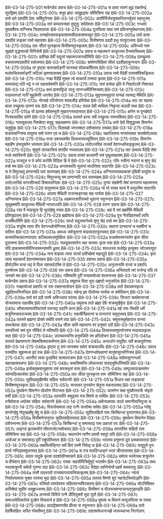 BR-03-14-275-001	मार्कण्डेय उवाच
BR-03-14-275-001a	स हत्वा रावणं क्षुद्रं राक्षसेन्द्रं सुरद्विषम्
BR-03-14-275-001c	बभूव हृष्टः ससुहृद्रामः सौमित्रिणा सह
BR-03-14-275-002a	ततो हते दशग्रीवे देवाः सर्षिपुरोगमाः
BR-03-14-275-002c	आशीर्भिर्जययुक्ताभिरानर्चुस्तं महाभुजम्
BR-03-14-275-003a	रामं कमलपत्राक्षं तुष्टुवुः सर्वदेवताः
BR-03-14-275-003c	गन्धर्वाः पुष्पवर्षैश्च वाग्भिश्च त्रिदशालयाः
BR-03-14-275-004a	पूजयित्वा यथा रामं प्रतिजग्मुर्यथागतम्
BR-03-14-275-004c	तन्महोत्सवसङ्काशमासीदाकाशमच्युत
BR-03-14-275-005a	ततो हत्वा दशग्रीवं लङ्कां रामो महायशाः
BR-03-14-275-005c	विभीषणाय प्रददौ प्रभुः परपुरञ्जयः
BR-03-14-275-006a	ततः सीतां पुरस्कृत्य विभीषणपुरस्कृताम्
BR-03-14-275-006c	अविन्ध्यो नाम सुप्रज्ञो वृद्धामात्यो विनिर्ययौ
BR-03-14-275-007a	उवाच च महात्मानं काकुत्स्थं दैन्यमास्थितम्
BR-03-14-275-007c	प्रतीच्छ देवीं सद्वृत्तां महात्मञ्जानकीमिति
BR-03-14-275-008a	एतच्छ्रुत्वा वचस्तस्मादवतीर्य रथोत्तमात्
BR-03-14-275-008c	बाष्पेणापिहितां सीतां ददर्शेक्ष्वाकुनन्दनः
BR-03-14-275-009a	तां दृष्ट्वा चारुसर्वाङ्गीं यानस्थां शोककर्शिताम्
BR-03-14-275-009c	मलोपचितसर्वाङ्गीं जटिलां कृष्णवाससम्
BR-03-14-275-010a	उवाच रामो वैदेहीं परामर्शविशङ्कितः
BR-03-14-275-010c	गच्छ वैदेहि मुक्ता त्वं यत्कार्यं तन्मया कृतम्
BR-03-14-275-011a	मामासाद्य पतिं भद्रे न त्वं राक्षसवेश्मनि
BR-03-14-275-011c	जरां व्रजेथा इति मे निहतोऽसौ निशाचरः
BR-03-14-275-012a	कथं ह्यस्मद्विधो जातु जानन्धर्मविनिश्चयम्
BR-03-14-275-012c	परहस्तगतां नारीं मुहूर्तमपि धारयेत्
BR-03-14-275-013a	सुवृत्तामसुवृत्तां वाप्यहं त्वामद्य मैथिलि
BR-03-14-275-013c	नोत्सहे परिभोगाय श्वावलीढं हविर्यथा
BR-03-14-275-014a	ततः सा सहसा बाला तच्छ्रुत्वा दारुणं वचः
BR-03-14-275-014c	पपात देवी व्यथिता निकृत्ता कदली यथा
BR-03-14-275-015a	यो ह्यस्या हर्षसम्भूतो मुखरागस्तदाभवत्
BR-03-14-275-015c	क्षणेन स पुनर्भ्रष्टो निःश्वासादिव दर्पणे
BR-03-14-275-016a	ततस्ते हरयः सर्वे तच्छ्रुत्वा रामभाषितम्
BR-03-14-275-016c	गतासुकल्पा निश्चेष्टा बभूवुः सहलक्ष्मणाः
BR-03-14-275-017a	ततो देवो विशुद्धात्मा विमानेन चतुर्मुखः
BR-03-14-275-017c	पितामहो जगत्स्रष्टा दर्शयामास राघवम्
BR-03-14-275-018a	शक्रश्चाग्निश्च वायुश्च यमो वरुण एव च
BR-03-14-275-018c	यक्षाधिपश्च भगवांस्तथा सप्तर्षयोऽमलाः
BR-03-14-275-019a	राजा दशरथश्चैव दिव्यभास्वरमूर्तिमान्
BR-03-14-275-019c	विमानेन महार्हेण हंसयुक्तेन भास्वता
BR-03-14-275-020a	ततोऽन्तरिक्षं तत्सर्वं देवगन्धर्वसङ्कुलम्
BR-03-14-275-020c	शुशुभे तारकाचित्रं शरदीव नभस्तलम्
BR-03-14-275-021a	तत उत्थाय वैदेहि तेषां मध्ये यशस्विनी
BR-03-14-275-021c	उवाच वाक्यं कल्याणी रामं पृथुलवक्षसम्
BR-03-14-275-022a	राजपुत्र न ते कोपं करोमि विदिता हि मे
BR-03-14-275-022c	गतिः स्त्रीणां नराणां च शृणु चेदं वचो मम
BR-03-14-275-023a	अन्तश्चरति भूतानां मातरिश्वा सदागतिः
BR-03-14-275-023c	स मे विमुञ्चतु प्राणान्यदि पापं चराम्यहम्
BR-03-14-275-024a	अग्निरापस्तथाकाशं पृथिवी वायुरेव च
BR-03-14-275-024c	विमुञ्चन्तु मम प्राणान्यदि पापं चराम्यहम्
BR-03-14-275-025a	ततोऽन्तरिक्षे वागासीत्सर्वा विश्रावयन्दिशः
BR-03-14-275-025c	पुण्या संहर्षणी तेषां वानराणां महात्मनाम्
BR-03-14-275-026	वायुरुवाच
BR-03-14-275-026a	भो भो राघव सत्यं वै वायुरस्मि सदागतिः
BR-03-14-275-026c	अपापा मैथिली राजन्सङ्गच्छ सह भार्यया
BR-03-14-275-027	अग्निरुवाच
BR-03-14-275-027a	अहमन्तःशरीरस्थो भूतानां रघुनन्दन
BR-03-14-275-027c	सुसूक्ष्ममपि काकुत्स्थ मैथिली नापराध्यति
BR-03-14-275-028	वरुण उवाच
BR-03-14-275-028a	रसा वै मत्प्रसूता हि भूतदेहेषु राघव
BR-03-14-275-028c	अहं वै त्वां प्रब्रवीमि मैथिली प्रतिगृह्यताम्
BR-03-14-275-029	ब्रह्मोवाच
BR-03-14-275-029a	पुत्र नैतदिहाश्चर्यं त्वयि राजर्षिधर्मिणि
BR-03-14-275-029c	साधो सद्वृत्तमार्गस्थे शृणु चेदं वचो मम
BR-03-14-275-030a	शत्रुरेष त्वया वीर देवगन्धर्वभोगिनाम्
BR-03-14-275-030c	यक्षाणां दानवानां च महर्षीणां च पातितः
BR-03-14-275-031a	अवध्यः सर्वभूतानां मत्प्रसादात्पुराभवत्
BR-03-14-275-031c	कस्माच्चित्कारणात्पापः कञ्चित्कालमुपेक्षितः
BR-03-14-275-032a	वधार्थमात्मनस्तेन हृता सीता दुरात्मना
BR-03-14-275-032c	नलकूबरशापेन रक्षा चास्याः कृता मया
BR-03-14-275-033a	यदि ह्यकामामासेवेत्स्त्रियमन्यामपि ध्रुवम्
BR-03-14-275-033c	शतधास्य फलेद्देह इत्युक्तः सोऽभवत्पुरा
BR-03-14-275-034a	नात्र शङ्का त्वया कार्या प्रतीच्छेमां महाद्युते
BR-03-14-275-034c	कृतं त्वया महत्कार्यं देवानाममरप्रभ
BR-03-14-275-035	दशरथ उवाच
BR-03-14-275-035a	प्रीतोऽस्मि वत्स भद्रं ते पिता दशरथोऽस्मि ते
BR-03-14-275-035c	अनुजानामि राज्यं च प्रशाधि पुरुषोत्तम
BR-03-14-275-036	राम उवाच
BR-03-14-275-036a	अभिवादये त्वां राजेन्द्र यदि त्वं जनको मम
BR-03-14-275-036c	गमिष्यामि पुरीं रम्यामयोध्यां शासनात्तव
BR-03-14-275-037	मार्कण्डेय उवाच
BR-03-14-275-037a	तमुवाच पिता भूयः प्रहृष्टो मनुजाधिप
BR-03-14-275-037c	गच्छायोध्यां प्रशाधि त्वं राम रक्तान्तलोचन
BR-03-14-275-038a	ततो देवान्नमस्कृत्य सुहृद्भिरभिनन्दितः
BR-03-14-275-038c	महेन्द्र इव पौलोम्या भार्यया स समेयिवान्
BR-03-14-275-039a	ततो वरं ददौ तस्मै अविन्ध्याय परंतपः
BR-03-14-275-039c	त्रिजटां चार्थमानाभ्यां योजयामास राक्षसीम्
BR-03-14-275-040a	तमुवाच ततो ब्रह्मा देवैः शक्रमुखैर्वृतः
BR-03-14-275-040c	कौसल्यामातरिष्टांस्ते वरानद्य ददानि कान्
BR-03-14-275-041a	वव्रे रामः स्थितिं धर्मे शत्रुभिश्चापराजयम्
BR-03-14-275-041c	राक्षसैर्निहतानां च वानराणां समुद्भवम्
BR-03-14-275-042a	ततस्ते ब्रह्मणा प्रोक्ते तथेति वचने तदा
BR-03-14-275-042c	समुत्तस्थुर्महाराज वानरा लब्धचेतसः
BR-03-14-275-043a	सीता चापि महाभागा वरं हनुमते ददौ
BR-03-14-275-043c	रामकीर्त्या समं पुत्र जीवितं ते भविष्यति
BR-03-14-275-044a	दिव्यास्त्वामुपभोगाश्च मत्प्रसादकृताः सदा
BR-03-14-275-044c	उपस्थास्यन्ति हनुमन्निति स्म हरिलोचन
BR-03-14-275-045a	ततस्ते प्रेक्षमाणानां तेषामक्लिष्टकर्मणाम्
BR-03-14-275-045c	अन्तर्धानं ययुर्देवाः सर्वे शक्रपुरोगमाः
BR-03-14-275-046a	दृष्ट्वा तु रामं जानक्या समेतं शक्रसारथिः
BR-03-14-275-046c	उवाच परमप्रीतः सुहृन्मध्य इदं वचः
BR-03-14-275-047a	देवगन्धर्वयक्षाणां मानुषासुरभोगिनाम्
BR-03-14-275-047c	अपनीतं त्वया दुःखमिदं सत्यपराक्रम
BR-03-14-275-048a	सदेवासुरगन्धर्वा यक्षराक्षसपन्नगाः
BR-03-14-275-048c	कथयिष्यन्ति लोकास्त्वां यावद्भूमिर्धरिष्यति
BR-03-14-275-049a	इत्येवमुक्त्वानुज्ञाप्य रामं शस्त्रभृतां वरम्
BR-03-14-275-049c	सम्पूज्यापाक्रमत्तेन रथेनादित्यवर्चसा
BR-03-14-275-050a	ततः सीतां पुरस्कृत्य रामः सौमित्रिणा सह
BR-03-14-275-050c	सुग्रीवप्रमुखैश्चैव सहितः सर्ववानरैः
BR-03-14-275-051a	विधाय रक्षां लङ्कायां विभीषणपुरस्कृतः
BR-03-14-275-051c	सन्ततार पुनस्तेन सेतुना मकरालयम्
BR-03-14-275-052a	पुष्पकेण विमानेन खेचरेण विराजता
BR-03-14-275-052c	कामगेन यथा मुख्यैरमात्यैः संवृतो वशी
BR-03-14-275-053a	ततस्तीरे समुद्रस्य यत्र शिश्ये स पार्थिवः
BR-03-14-275-053c	तत्रैवोवास धर्मात्मा सहितः सर्ववानरैः
BR-03-14-275-054a	अथैनान्राघवः काले समानीयाभिपूज्य च
BR-03-14-275-054c	विसर्जयामास तदा रत्नैः सन्तोष्य सर्वशः
BR-03-14-275-055a	गतेषु वानरेन्द्रेषु गोपुच्छर्क्षेषु तेषु च
BR-03-14-275-055c	सुग्रीवसहितो रामः किष्किन्धां पुनरागमत्
BR-03-14-275-056a	विभीषणेनानुगतः सुग्रीवसहितस्तदा
BR-03-14-275-056c	पुष्पकेण विमानेन वैदेह्या दर्शयन्वनम्
BR-03-14-275-057a	किष्किन्धां तु समासाद्य रामः प्रहरतां वरः
BR-03-14-275-057c	अङ्गदं कृतकर्माणं यौवराज्येऽभ्यषेचयत्
BR-03-14-275-058a	ततस्तैरेव सहितो रामः सौमित्रिणा सह
BR-03-14-275-058c	यथागतेन मार्गेण प्रययौ स्वपुरं प्रति
BR-03-14-275-059a	अयोध्यां स समासाद्य पुरीं राष्ट्रपतिस्ततः
BR-03-14-275-059c	भरताय हनूमन्तं दूतं प्रस्थापयत्तदा
BR-03-14-275-060a	लक्षयित्वेङ्गितं सर्वं प्रियं तस्मै निवेद्य च
BR-03-14-275-060c	वायुपुत्रे पुनः प्राप्ते नन्दिग्राममुपागमत्
BR-03-14-275-061a	स तत्र मलदिग्धाङ्गं भरतं चीरवाससम्
BR-03-14-275-061c	अग्रतः पादुके कृत्वा ददर्शासीनमासने
BR-03-14-275-062a	समेत्य भरतेनाथ शत्रुघ्नेन च वीर्यवान्
BR-03-14-275-062c	राघवः सहसौमित्रिर्मुमुदे भरतर्षभ
BR-03-14-275-063a	तथा भरतशत्रुघ्नौ समेतौ गुरुणा तदा
BR-03-14-275-063c	वैदेह्या दर्शनेनोभौ प्रहर्षं समवापतुः
BR-03-14-275-064a	तस्मै तद्भरतो राज्यमागतायाभिसत्कृतम्
BR-03-14-275-064c	न्यासं निर्यातयामास युक्तः परमया मुदा
BR-03-14-275-065a	ततस्तं वैष्णवे शूरं नक्षत्रेऽभिमतेऽहनि
BR-03-14-275-065c	वसिष्ठो वामदेवश्च सहितावभ्यषिञ्चताम्
BR-03-14-275-066a	सोऽभिषिक्तः कपिश्रेष्ठं सुग्रीवं ससुहृज्जनम्
BR-03-14-275-066c	विभीषणं च पौलस्त्यमन्वजानाद्गृहान्प्रति
BR-03-14-275-067a	अभ्यर्च्य विविधै रत्नैः प्रीतियुक्तौ मुदा युतौ
BR-03-14-275-067c	समाधायेतिकर्तव्यं दुःखेन विससर्ज ह
BR-03-14-275-068a	पुष्पकं च विमानं तत्पूजयित्वा स राघवः
BR-03-14-275-068c	प्रादाद्वैश्रवणायैव प्रीत्या स रघुनन्दनः
BR-03-14-275-069a	ततो देवर्षिसहितः सरितं गोमतीमनु
BR-03-14-275-069c	दशाश्वमेधानाजह्रे जारूथ्यान्स निरर्गलान्
